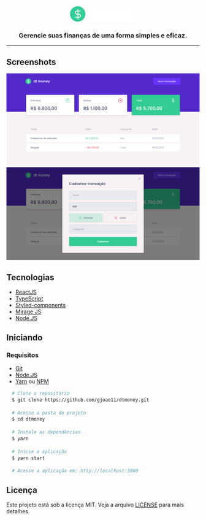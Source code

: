 <div align="center">
  <img src=".github/logo.png" alt="logo">
</div>

<h3 align="center">
  Gerencie suas finanças de uma forma simples e eficaz.
</h3>

---

## Screenshots

![Dashboard](.github/screenshots/dashboard.png)
![Transaction modal](.github/screenshots/transaction-modal.png)

## Tecnologias

- [ReactJS](https://reactjs.org/)
- [TypeScript](https://www.typescriptlang.org/)
- [Styled-components](https://styled-components.com/)
- [Mirage JS](https://miragejs.com/)
- [Node.JS](https://nodejs.org/en/)


## Iniciando

### Requisitos

- [Git](https://git-scm.com/)
- [Node.JS](https://nodejs.org/en/)
- [Yarn](https://yarnpkg.com/) ou [NPM](https://www.npmjs.com/)

```bash
  # Clone o repositório
  $ git clone https://github.com/gjoao11/dtmoney.git

  # Acesse a pasta do projeto
  $ cd dtmoney

  # Instale as dependências
  $ yarn

  # Inicie a aplicação
  $ yarn start

  # Acesse a aplicação em: http://localhost:3000
```
## Licença

Este projeto está sob a licença MIT. Veja a arquivo [LICENSE](https://github.com/gjoao11/dtmoney/blob/main/LICENSE) para mais detalhes.
